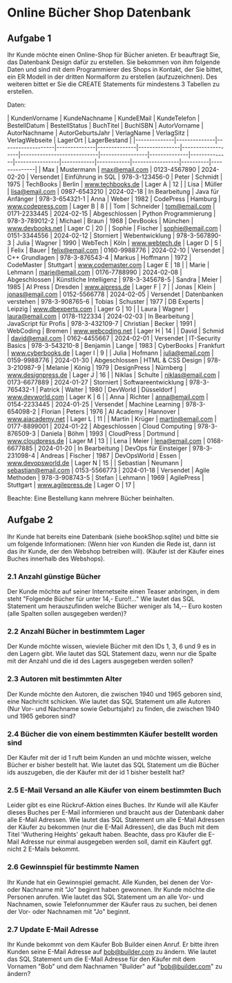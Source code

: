 # Online Bücher Shop Datenbank
## Aufgabe 1 
Ihr Kunde möchte einen Online-Shop für Bücher anieten. Er beauftragt Sie, das Datenbank Design dafür zu erstellen.
Sie bekommen von ihm folgende Daten und sind mit dem Programmierer des Shops in Kontakt, der Sie bittet, ein ER Modell in der dritten Normalform zu erstellen (aufzuzeichnen).
Des weiteren bittet er Sie die CREATE Statements für mindestens 3 Tabellen zu erstellen.


Daten:


| KundenVorname | KundeNachname | KundeEMail        | KundeTelefon  | BestellDatum | BestellStatus  |  BuchTitel                     | BuchISBN         | AutorVorname | AutorNachname | AutorGeburtsJahr | VerlagName   | VerlagSitz | VerlagWebseite       | LagerOrt  | LagerBestand |
|--------------|--------------|-------------------|--------------|--------------|---------------|-------------------|----------------------------|-----------------|--------------|--------------|----------------|------------|------------|-----------------|----------|--------------|
| Max          | Mustermann   | max@email.com    | 0123-4567890 | 2024-02-20   | Versendet     |  Einführung in SQL          | 978-3-123456-0  | Peter        | Schmidt      | 1975           | TechBooks    | Berlin     | www.techbooks.de   | Lager A   | 12           |
| Lisa         | Müller       | lisa@email.com   | 0987-6543210 | 2024-02-18   | In Bearbeitung | Java für Anfänger          | 978-3-654321-1  | Anna         | Weber        | 1982           | CodePress    | Hamburg    | www.codepress.com  | Lager B   | 8            |
| Tom          | Schneider    | tom@email.com    | 0171-2233445 | 2024-02-15   | Abgeschlossen  |  Python Programmierung      | 978-3-789012-2  | Michael      | Braun        | 1968           | DevBooks     | München    | www.devbooks.net    | Lager C   | 20           |
| Sophie       | Fischer      | sophie@email.com | 0151-3344556 | 2024-02-12   | Storniert      |  Webentwicklung             | 978-3-567890-3  | Julia        | Wagner       | 1990           | WebTech      | Köln       | www.webtech.de      | Lager D   | 5            |
| Felix        | Bauer        | felix@email.com  | 0160-9988776 | 2024-02-10   | Versendet     |  C++ Grundlagen             | 978-3-876543-4  | Markus       | Hoffmann     | 1972           | CodeMaster   | Stuttgart  | www.codemaster.com | Lager E   | 18           |
| Marie        | Lehmann      | marie@email.com  | 0176-7788990 | 2024-02-08   | Abgeschlossen  |  Künstliche Intelligenz     | 978-3-345678-5  | Sandra       | Meier        | 1985           | AI Press     | Dresden    | www.aipress.de     | Lager F   | 7            |
| Jonas        | Klein        | jonas@email.com  | 0152-5566778 | 2024-02-05   | Versendet     |  Datenbanken verstehen      | 978-3-908765-6  | Tobias       | Schuster     | 1977           | DB Experts   | Leipzig    | www.dbexperts.com  | Lager G   | 10           |
| Laura        | Wagner       | laura@email.com  | 0178-1122334 | 2024-02-03   | In Bearbeitung |  JavaScript für Profis      | 978-3-432109-7  | Christian    | Becker       | 1991           | WebCoding    | Bremen     | www.webcoding.net  | Lager H   | 14           |
| David        | Schmid       | david@email.com  | 0162-4455667 | 2024-02-01   | Versendet     |  IT-Security Basics        | 978-3-543210-8  | Benjamin     | Lange        | 1983           | CyberBooks   | Frankfurt  | www.cyberbooks.de  | Lager I   | 9            |
| Julia        | Hofmann      | julia@email.com  | 0159-9988776 | 2024-01-30   | Abgeschlossen  |  HTML & CSS Design         | 978-3-210987-9  | Melanie      | König        | 1979           | DesignPress  | Nürnberg   | www.designpress.de | Lager J   | 16           |
| Niklas       | Schulte      | niklas@email.com | 0173-6677889 | 2024-01-27   | Storniert      |  Softwareentwicklung       | 978-3-765432-1  | Patrick      | Walter       | 1980           | DevWorld     | Düsseldorf | www.devworld.com   | Lager K   | 6            |
| Anna         | Richter      | anna@email.com   | 0154-2233445 | 2024-01-25   | Versendet     |  Machine Learning          | 978-3-654098-2  | Florian      | Peters       | 1976           | AI Academy   | Hannover   | www.aiacademy.net  | Lager L   | 11           |
| Martin       | Krüger       | martin@email.com | 0177-8899001 | 2024-01-22   | Abgeschlossen  |  Cloud Computing           | 978-3-876509-3  | Daniela      | Böhm         | 1993           | CloudPress   | Dortmund   | www.cloudpress.de  | Lager M   | 13           |
| Lena         | Meier        | lena@email.com   | 0168-6677885 | 2024-01-20   | In Bearbeitung |  DevOps für Einsteiger     | 978-3-231098-4  | Andreas      | Fischer      | 1987           | DevOpsWorld  | Essen      | www.devopsworld.de | Lager N   | 15           |
| Sebastian    | Neumann      | sebastian@email.com | 0153-5566773 | 2024-01-18   | Versendet     | Agile Methoden            | 978-3-908743-5  | Stefan       | Lehmann      | 1969           | AgilePress  | Stuttgart  | www.agilepress.de  | Lager O   | 17           |


Beachte:
Eine Bestellung kann mehrere Bücher beinhalten. 

## Aufgabe 2

Ihr Kunde hat bereits eine Datenbank (siehe bookShop.sqlite) und bitte sie um folgende Informationen:
(Wenn hier von Kunden die Rede ist, dann ist das ihr Kunde, der den Webshop betreiben will).
(Käufer ist der Käufer eines Buches innerhalb des Webshops).

### 2.1 Anzahl günstige Bücher
Der Kunde möchte auf seiner Internetseite einen Teaser anbringen, in dem steht "Folgende Bücher für unter 14,- Euro!!..."
Wie lautet das SQL Statement um herauszufinden welche Bücher weniger als 14,-- Euro kosten (alle Spalten sollen ausgegeben werden)?


### 2.2 Anzahl Bücher in bestimmtem Lager
Der Kunde möchte wissen, wieviele Bücher mit den IDs 1, 3, 6 und 9 es in den Lagern gibt.
Wie lautet das SQL Statement dazu, wenn nur die Spalte mit der Anzahl und die id des Lagers ausgegeben werden sollen?

### 2.3 Autoren mit bestimmten Alter
Der Kunde möchte den Autoren, die zwischen 1940 und 1965 geboren sind, eine Nachricht schicken.
Wie lautet das SQL Statement um alle Autoren (Nur Vor- und Nachname sowie Geburtsjahr) zu finden, die zwischen 1940 und 1965 geboren sind?


### 2.4 Bücher die von einem bestimmten Käufer bestellt worden sind
Der Käufer mit der id 1 ruft beim Kunden an und möchte wissen, welche Bücher er bisher bestellt hat.
Wie lautet das SQL Statement um die Bücher ids auszugeben, die der Käufer mit der id 1 bisher bestellt hat?


### 2.5 E-Mail Versand an alle Käufer von einem bestimmten Buch
Leider gibt es eine Rückruf-Aktion eines Buches. Ihr Kunde will alle Käufer dieses Buches per E-Mail informieren und braucht aus der Datenbank daher alle E-Mail Adressen.
Wie lautet das SQL Statement um alle E-Mail Adressen der Käufer zu bekommen (nur die E-Mail Adressen), die das Buch mit dem Titel 'Wuthering Heights' gekauft haben.
Beachte, dass pro Käufer die E-Mail Adresse nur einmal ausgegeben werden soll, damit ein Käufert ggf. nicht 2 E-Mails bekommt.


### 2.6 Gewinnspiel für bestimmte Namen
Ihr Kunde hat ein Gewinnspiel gemacht. Alle Kunden, bei denen der Vor- oder Nachname mit "Jo" beginnt haben gewonnen. Ihr Kunde möchte die Personen anrufen.
Wie lautet das SQL Statement um an alle Vor- und Nachnamen, sowie Telefonnummer der Käufer raus zu suchen, bei denen der Vor- oder Nachnamen mit "Jo" beginnt.


### 2.7 Update E-Mail Adresse
Ihr Kunde bekommt von dem Käufer Bob Builder einen Anruf. Er bitte ihren Kunden seine E-Mail Adresse auf bob@builder.com zu ändern.
Wie lautet das SQL Statement um die E-Mail Adresse für den Käufer mit dem Vornamen "Bob" und dem Nachnamen "Builder" auf "bob@builder.com" zu ändern?